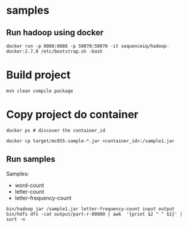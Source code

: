 # samples

## Run hadoop using docker
```shell
docker run -p 8088:8088 -p 50070:50070 -it sequenceiq/hadoop-docker:2.7.0 /etc/bootstrap.sh -bash
```

# Build project
```shell
mvn clean compile package
```

# Copy project do container
```shell
docker ps # discover the container_id

docker cp target/mc855-sample-*.jar <container_id>:/sample1.jar
```

## Run samples
Samples:
 - word-count
 - letter-count
 - letter-frequency-count

```shell
bin/hadoop jar /sample1.jar letter-frequency-count input output
bin/hdfs dfs -cat output/part-r-00000 | awk  '{print $2 " " $1}' | sort -n
```

